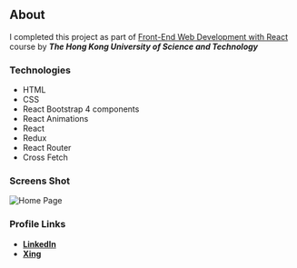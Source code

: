 ## About

  I completed this project as part of [Front-End Web Development with React](https://www.coursera.org/learn/front-end-react)
course by ***The Hong Kong University of Science and Technology***

### Technologies
* HTML
* CSS
* React Bootstrap 4 components
* React Animations
* React
* Redux
* React Router
* Cross Fetch

### Screens Shot 
![Home Page](https://github.com/mobeendev/Coursera-Front-End-Web-Development-with-React/blob/master/public/assets/images/coursera-react.png)

### Profile Links
- **[LinkedIn](https://www.linkedin.com/in/mobeendev)**
- **[Xing](https://www.xing.com/profile/abdul_mobeen3)**
